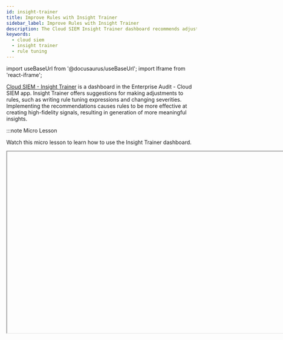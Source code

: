 ```yaml
---
id: insight-trainer
title: Improve Rules with Insight Trainer
sidebar_label: Improve Rules with Insight Trainer
description: The Cloud SIEM Insight Trainer dashboard recommends adjustments to rules to improve insight generation.  
keywords:
  - cloud siem
  - insight trainer
  - rule tuning
---
```


import useBaseUrl from '@docusaurus/useBaseUrl';
import Iframe from 'react-iframe';

[Cloud SIEM - Insight Trainer](/docs/integrations/sumo-apps/cse/#cloud-siem---insight-trainer) is a dashboard in the Enterprise Audit - Cloud SIEM app. Insight Trainer offers suggestions for making adjustments to rules, such as writing rule tuning expressions and changing severities. Implementing the recommendations causes rules to be more effective at creating high-fidelity signals, resulting in generation of more meaningful insights. 

:::note Micro Lesson

Watch this micro lesson to learn how to use the Insight Trainer dashboard.

<Iframe url="https://fast.wistia.net/embed/iframe/9t416emj4w?web_component=true&seo=true&videoFoam=false"
  width="854px"
  height="480px"
  title="Micro Lesson: Cloud SIEM Insight Trainer Video"
  id="wistiaVideo"
  className="video-container"
  display="initial"
  position="relative"
  allow="autoplay; fullscreen"
  allowfullscreen
/>

:::

## About Insight Trainer

When you [close an insight](/docs/cse/administration/manage-custom-insight-resolutions/#close-an-insight-using-a-custom-resolution), you can give it one of the following built-in [insight resolutions](/docs/cse/administration/manage-custom-insight-resolutions/): 

* **Duplicate**. The insight has triggered before on the same entity and is a duplicate.
* **False Positive**. A false alarm, possibly due to an error in the detection logic of the rule or inapplicability to your environment.
* **No Action**. A valid detection, but no action is necessary due to effective containment measures. Rules participating in repeated No Action insights may also be good tuning expression candidates.
* **Resolved**. A valid detection where investigation was necessary.

As you resolve insights, you may find you have a high ratio of False Positive and No Action resolutions compared to Resolved resolutions. By reducing the number of signals that produce insights that turn out to be false positives or require no action, you can produce more reliable insights. 

:::note
For Insight Trainer to work correctly, it needs a balanced set of insights in a closed state with an appropriate mix of resolution statuses, such as **False Positive**, **No Action**, and **Resolved**. Unbalanced datasets can occur if resolutions are unrealistically assigned, for example, if all insights are closed with a single closed state such as **False Positive**.
:::

You could use trial-and-error to tune rules, but the Insight Trainer dashboard provides a data-driven approach. Once a week, the Insight Trainer provides fresh recommendations based on analysis of the last 60 days of data. Machine learning and AI learn historical patterns from your own data to suggest rule severity adjustments that minimize false positives without missing out on actual incidents. To see fresh recommendation every week, you must make suggested tuning adjustments at least once every two weeks. If you implement the suggested changes on a regular basis, the number of false positive resolutions can be greatly reduced. 

The dashboard makes two kinds of suggestions, either a “tunability” score to help you write tuning expressions for entities, or recommendations to change the severity level of rules. We recommend you first look at rules with the highest tunability score and assess the dominant entities (like users and IPs) to write tuning expressions for. Only after implementing tuning expressions do we recommend you adjust rule severities. This [suggested workflow](#suggested-workflow) will give you the best results over time.

## Cloud SIEM - Insight Trainer page

After installing the [Enterprise Audit - Cloud SIEM app](/docs/integrations/sumo-apps/cse), access the [Cloud SIEM - Insight Trainer](/docs/integrations/sumo-apps/cse/#cloud-siem---insight-trainer) dashboard by clicking the [Library](/docs/get-started/library) icon in the left nav bar.

The dashboard has the following sections:
* [Filters](#filters)
* [Recommendations Summary](#recommendations-summary)
* [Recommended Rule Severities](#recommended-rule-severities)

### Filters

Use the fields at the top of the page to filter the kinds of recommendations you want to view.

<img src={useBaseUrl('img/cse/cloud-siem-insight-trainer-filters.png')} alt="Insight Trainer filters" width="800"/>

1. **minimize**. The types of [insight resolutions](/docs/cse/administration/manage-custom-insight-resolutions) you want to minimize:
   * **False positive**. Display recommendations only for reducing False Positive resolutions.
   * **False positive & No action**. Display recommendations for reducing both False Positive and No Action resolutions. 
1. **show_rules**. The types of rules you want to show recommendations for:
   * **All rules**. Show all rules that were analyzed, not just rules with recommendations.
   * **Rules with severity recommendations**. Provide recommendations only for those rules with suggested changes to their severity.
1. **deployment**. The deployment whose rules you want recommendations for. 
1. **domain**. The domain whose rules you want recommendations for.
1. **Date Range**. Once a week, the Insight Trainer provides fresh recommendations. The date range displayed is the model training period and is read-only. Model retraining is weekly, based on a rolling history of your insights data. The funnel shows the number of insights eligible for recommendations. For example, in the image above, 24 insights out of 30 are eligible for recommendations. In many cases, insights are eligible for recommendations because they originate from rules that have a static severity that can be updated.
The funnel depicts algorithmic insights that remain after filtering insights based on:
   * Date range
   * Insights containing dynamic severity rules
   * Non-algorithmic detection (that is, rule and user insights)
   * Duplicate insights
   * Data completeness 
1. **Insight Source**. The primary source of insights (for example, by algorithm, rule, or user).

### Recommendations Summary

This panel summarizes the changes to insight resolutions if you implement the recommended rule changes. 

<img src={useBaseUrl('img/cse/cloud-siem-insight-trainer-recommendations-summary.png')} alt="Insight Trainer Recommendations Summary" width="800"/>

1. **Total Eligible Insights (prior to optimization)**. The number of insights that could be reduced.
1. **Optimized Labeled Insights (OLI)**. The number of insights remaining with a resolution label.
1. **Forecasted Unlabeled Insights (FUI)**. The number of insights that will no longer have a resolution label.
1. **Total Optimized Insights (FUI + OLI)**. The total number of insights with a resolution label either added or removed.
1. **False Positive Rate: Eligible Insights**. The false positive rate for insights that are eligible for optimization.
1. **False Positive Rate: Optimized Insights**. The false positive rate for insights after optimization.
1. **Insight Counts by Resolution: Eligible v. Optimized Labeled Insights**. Bar chart showing the relative number of Resolved versus False Positive resolutions that would result if you implement the recommended rule changes. 


### Recommended Rule Severities

This panel shows the rules recommended for severity changes. 

<img src={useBaseUrl('img/cse/cloud-siem-trainer-recommended-rule-severities.png')} alt="Insight Trainer Recommend Rule Severities" width="800"/>

1. **rule**. The rule recommended to change the severity level for.
1. **current_severity**. The rule’s current severity level.
1. **recommended_severity**. The recommended severity level.
1. **signal_count**. The number of signals generated by the rule in the time period set in the dashboard’s filter.
1. **tunability**. The score indicating how good a candidate the rule is for having a tuning expression change. The closer to 100 the score is, the better a candidate is. Click the score to get a list of the entities that you can add tuning expressions for.
1. **eligible_count**. The number of insights that use the rule that had False Positive and No Action resolutions for the time period set in the dashboard’s filter. 
1. **optimized_count**. The number of insights anticipated to have False Positive and No Action resolutions for the set time period if the rule’s severity is updated per the recommendation.

Before making changes to a rule’s severity, check the rule’s tunability score to see if it is a good candidate for a [rule tuning expression](/docs/cse/rules/rule-tuning-expressions) change, and click the score to get a list of entities to tune the rule for. Scores closer to 100 are better candidates. Because a small number of entities can cause many False Positive and No Action resolutions, it’s preferable to write a tuning expression for a rule rather than change its severity. This will result in a more long-term reduction in false positive insights. 

In general, fewer insights are generated if you decrease severities on rules, and more insights are generated if you increase severities on rules. If more insights are generated because you increase severity, the incrementally changed insights no longer have a resolution label (are “unlabeled”). 

## Suggested workflow

Following is the suggested workflow to use the Insight Trainer dashboard:
1. Review severity recommendations once a week. The Insight Trainer provides fresh recommendations weekly, provided that you regularly implement recommendations. 
1. Look at the rules with the highest tunability scores and assess the dominant entities to write [rule tuning expressions](/docs/cse/rules/rule-tuning-expressions) for (like users and IP addresses).
1. Write tuning expressions for entities, where possible.
1. Adjust rule severities if needed.

We suggest adjusting rule severities to the recommended levels only after you have written rule tuning expressions and seen how they result in lowering false positives. The algorithm adjusts its recommendations continuously. So if at first you do not see your false positives change much, wait a few days, and you will notice new recommendations.  

## Additional resources

Blog: [Fine-tuning Cloud SIEM detections through machine learning](https://www.sumologic.com/blog/tuning-cloud-siem-machine-learning)